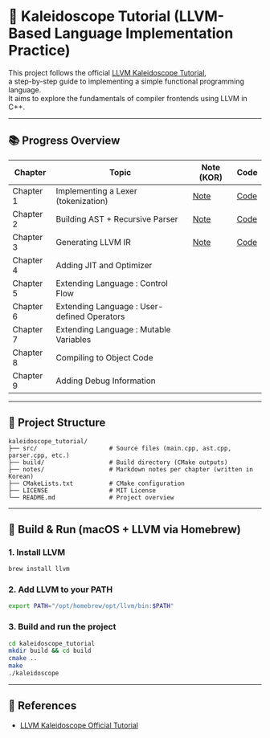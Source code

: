 
# 🔧 Kaleidoscope Tutorial (LLVM-Based Language Implementation Practice)

This project follows the official [LLVM Kaleidoscope Tutorial](https://llvm.org/docs/tutorial/),  
a step-by-step guide to implementing a simple functional programming language.  
It aims to explore the fundamentals of compiler frontends using LLVM in C++.

---

## 📚 Progress Overview

| Chapter | Topic | Note (KOR) | Code |
|--------|-------|--------|--------|
| Chapter 1 | Implementing a Lexer (tokenization) | [Note](notes/chapter1.md) | [Code](src/no_llvm.cpp)
| Chapter 2 | Building AST + Recursive Parser | [Note](notes/chapter2.md) | [Code](src/no_llvm.cpp)
| Chapter 3 | Generating LLVM IR | [Note](notes/chapter3.md) | [Code](src/llvm_codegen.cpp)
| Chapter 4 | Adding JIT and Optimizer | | |
| Chapter 5 | Extending Language : Control Flow| | |
| Chapter 6 | Extending Language : User-defined Operators | | |
| Chapter 7 | Extending Language : Mutable Variables | | |
| Chapter 8 | Compiling to Object Code | | |
| Chapter 9 | Adding Debug Information | | |
---

## 📁 Project Structure

```
kaleidoscope_tutorial/
├── src/                    # Source files (main.cpp, ast.cpp, parser.cpp, etc.)
├── build/                  # Build directory (CMake outputs)
├── notes/                  # Markdown notes per chapter (written in Korean)
├── CMakeLists.txt          # CMake configuration
├── LICENSE                 # MIT License
└── README.md               # Project overview
```

---

## 🚀 Build & Run (macOS + LLVM via Homebrew)

### 1. Install LLVM

```bash
brew install llvm
```

### 2. Add LLVM to your PATH

```bash
export PATH="/opt/homebrew/opt/llvm/bin:$PATH"
```

### 3. Build and run the project

```bash
cd kaleidoscope_tutorial
mkdir build && cd build
cmake ..
make
./kaleidoscope
```

---

## 📄 References

- [LLVM Kaleidoscope Official Tutorial](https://llvm.org/docs/tutorial/)

